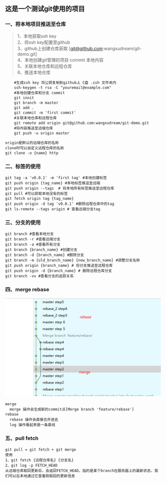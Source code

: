 ## 这是一个测试git使用的项目

### 一、将本地项目推送至仓库

> 1、本地获取ssh key  
> 2、将ssh key配置至github  
> 3、github上创建仓库获取  [git@github.com:wangxudream/git-demo.git]  
> 4、本地创建git管理的项目 commit 本地内容   
> 5、关联本地仓库和远程仓库  
> 6、推送本地仓库

```shell
    #生成ssh key 将公钥复制到github上 C盘 .ssh 文件夹内
    ssh-keygen -t rsa -C "youremail@example.com"
    #本地创建仓库和分支 commit
    git innit 
    git branch -m master
    git add .
    git commit -m 'first commit' 
    #关联本地仓库和远程仓库
    git remote add origin git@github.com:wangxudream/git-demo.git
    #将内容推送至远端仓库 
    git push -u origin master 
```

```text
origin是默认的远端仓库的名称
clone时可以自定义远程仓库的名称
git clone -o {name} http 

```

### 二、标签的使用

```shell
git tag -a 'v0.0.1' -m 'first tag' #本地创建标签
git push origin {tag_name} #本地标签推送至远端
git push origin --tags  # 将本地所有标签推送至远程仓库
git pull #可以获取本地没有的标签
git fetch origin tag {tag_name}
git push origin -d tag 'v0.0.1' #删除远程仓库中的tag
git ls-remote --tags origin # 查看远端分支tag
```

### 三、分支的使用

```shell
git branch #查看本地分支
git branch -r #查看远端分支
git branch -a #查看所有分支
git branch {branch_name} #创建分支
git branch -d {branch_name} #删除分支
git branch -m {old_branch_name} {new_branch_name} #调整分支名称
git push origin {branch_name} # 将分支推送至远程仓库
git push origin -d {branch_name} # 删除远程仓库分支
git branch -vv #查看分支的追踪关系
```

### 四、merge rebase

![img_1.png](img_1.png)

```text
merge
  merge 操作会生成新的commit点[Merge branch 'feature/rebase']
rebase
  rebase 操作会直接合并进去
  log 操作看起来是一条直线
```

### 五、pull fetch

```text
git pull = git fetch + git merge
使用
1、git fetch {远程仓库名} {分支名}
2、git log -p FETCH_HEAD
从远端仓库取回更新后，会返回FETCH_HEAD，指的是某个branch在服务器上的最新状态，我们可以在本地通过它查看刚取回的更新信息
```